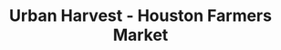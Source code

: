 ---
title: "Urban Harvest - Houston Farmers Market"
url: /houston/urban-harvest-houston-farmers-market/
shop: supermarket
---